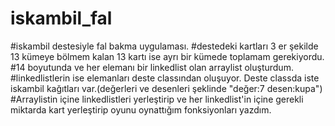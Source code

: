 # iskambil_fal
#iskambil destesiyle fal bakma uygulaması.
#destedeki kartları 3 er şekilde 13 kümeye bölmem kalan 13 kartı ise ayrı bir kümede toplamam gerekiyordu.
#14 boyutunda ve her elemanı bir linkedlist olan arraylist oluşturdum.
#linkedlistlerin ise elemanları deste classından oluşuyor. Deste classda iste iskambil kağıtları var.(değerleri ve desenleri şeklinde "değer:7 desen:kupa")
#Arraylistin içine linkedlistleri yerleştirip ve her linkedlist'in içine gerekli miktarda kart yerleştirip oyunu oynattığım fonksiyonları yazdım.
